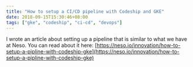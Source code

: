```yaml
---
title: "How to setup a CI/CD pipeline with Codeship and GKE"
date: 2018-09-15T15:30:46+08:00
tags: ["gke", "codeship", "ci-cd", "devops"]
---
```


I wrote an article about setting up a pipeline that is similar to what we have at Neso. You can read about it here: [https://neso.io/innovation/how-to-setup-a-pipline-with-codeship-gke](https://neso.io/innovation/how-to-setup-a-pipline-with-codeship-gke)